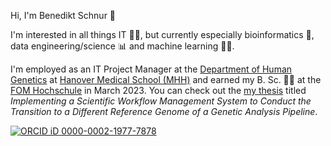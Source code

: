 Hi, I'm Benedikt Schnur 👋

I'm interested in all things IT 👨‍💻, but currently especially bioinformatics 🧬, data engineering/science 📊 and machine learning 🤖🧠.

I'm employed as an IT Project Manager at the [Department of Human Genetics](https://www.mhh.de/en/human-genetics) at [Hanover Medical School (MHH)](https://www.mhh.de/en) and earned my B. Sc. 👨‍🎓 at the [FOM Hochschule](https://www.fom.de/) in March 2023. You can check out the [my thesis](https://benekenobi.github.io/bachelor-thesis/) titled *Implementing a Scientific Workflow Management System to Conduct the Transition to a Different Reference Genome of a Genetic Analysis Pipeline*.

[![ORCID iD](https://user-images.githubusercontent.com/1708125/207055290-f1c6dfde-9a79-4adc-bd91-aff171414178.png) 0000-0002-1977-7878](https://orcid.org/0000-0002-1977-7878)
